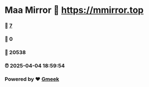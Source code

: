 # Maa Mirror :link: https://mmirror.top 
### :page_facing_up: [7](https://mmirror.top/tag.html) 
### :speech_balloon: 0 
### :hibiscus: 20538 
### :alarm_clock: 2025-04-04 18:59:54 
### Powered by :heart: [Gmeek](https://github.com/Meekdai/Gmeek)
